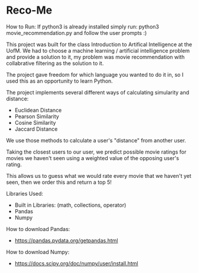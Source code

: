 # Reco-Me
How to Run:
If python3 is already installed simply run:
  python3 movie_recommendation.py
and follow the user prompts :)

This project was built for the class Introduction to Artifical Intelligence at the UofM.
We had to choose a machine learning / artificial intelligence problem and provide a solution to it, my problem was movie recommendation with collabrative filtering as the solution to it.

The project gave freedom for which language you wanted to do it in, so I used this as an opportunity to learn Python. 

The project implements several different ways of calculating simularity and distance:
- Euclidean Distance
- Pearson Similarity
- Cosine Similarity
- Jaccard Distance

We use those methods to calculate a user's "distance" from another user.

Taking the closest users to our user, we predict possible movie ratings for movies we haven't seen using a 
weighted value of the opposing user's rating.

This allows us to guess what we would rate every movie that we haven't yet seen, then we order this and return a top 5!

Libraries Used:
- Built in Libraries: (math, collections, operator)
- Pandas
- Numpy

How to download Pandas:
- https://pandas.pydata.org/getpandas.html
  
How to download Numpy: 
- https://docs.scipy.org/doc/numpy/user/install.html
